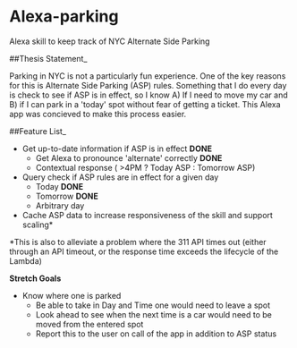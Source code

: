 # Alexa-parking
Alexa skill to keep track of NYC Alternate Side Parking

##Thesis Statement_

Parking in NYC is not a particularly fun experience. One of the key reasons for this is Alternate Side Parking (ASP) rules. Something that I do every day is check to see if ASP is in effect, so I know A) If I need to move my car and B) if I can park in a 'today' spot without fear of getting a ticket. This Alexa app was concieved to make this process easier.

##Feature List_
- Get up-to-date information if ASP is in effect **DONE**
  - Get Alexa to pronounce 'alternate' correctly **DONE**
  - Contextual response ( >4PM ? Today ASP : Tomorrow ASP)
- Query check if ASP rules are in effect for a given day
  - Today **DONE**
  - Tomorrow **DONE**
  - Arbitrary day
- Cache ASP data to increase responsiveness of the skill and support scaling*

*This is also to alleviate a problem where the 311 API times out (either through an API timeout, or the response time exceeds the lifecycle of the Lambda)

**Stretch Goals**
- Know where one is parked
  - Be able to take in Day and Time one would need to leave a spot
  - Look ahead to see when the next time is a car would need to be moved from the entered spot
  - Report this to the user on call of the app in addition to ASP status
